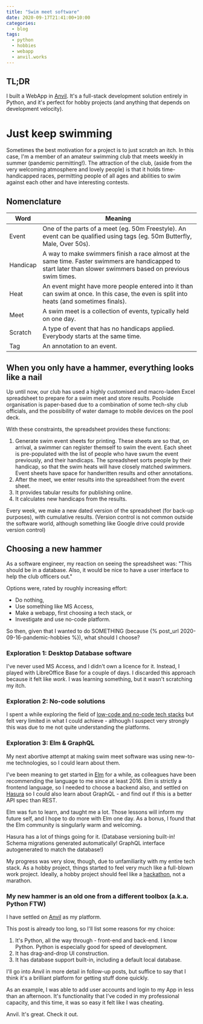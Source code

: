 ```yaml
---
title: "Swim meet software"
date: 2020-09-17T21:41:00+10:00
categories:
  - blog
tags:
  - python
  - hobbies
  - webapp
  - anvil.works
---
```


## TL;DR

I built a WebApp in [Anvil](https://anvil.works). It's a full-stack development solution entirely in Python, and it's perfect for hobby projects (and anything that depends on development velocity).

# Just keep swimming

Sometimes the best motivation for a project is to just scratch an itch. In this case, I'm a member of an amateur swimming club that meets weekly in summer (pandemic permitting!). The attraction of the club, (aside from the very welcoming atmosphere and lovely people) is that it holds time-handicapped races, permitting people of all ages and abilities to swim against each other and have interesting contests.

## Nomenclature

| Word     | Meaning                                                                                                                                                          |
|----------|------------------------------------------------------------------------------------------------------------------------------------------------------------------|
| Event    | One of the parts of a meet (eg. 50m Freestyle). An event can be qualified using tags (eg. 50m Butterfly, Male, Over 50s).                                        |
| Handicap | A way to make swimmers finish a race almost at the same time.  Faster swimmers are handicapped to start later than slower swimmers based on previous swim times. |
| Heat     | An event might have more people entered into it than can swim at once.  In this case, the even is split into heats (and sometimes finals).                       |
| Meet     | A swim meet is a collection of events, typically held on one day.                                                                                                |
| Scratch  | A type of event that has no handicaps applied. Everybody starts at the same time.                                                                                |
| Tag      | An annotation to an event.                                                                                                                                       |

## When you only have a hammer, everything looks like a nail

Up until now, our club has used a highly customised and macro-laden Excel spreadsheet to prepare for a swim meet and store results. Poolside organisation is paper-based due to a combination of some tech-shy club officials, and the possibility of water damage to mobile devices on the pool deck.

With these constraints, the spreadsheet provides these functions:
1. Generate swim event sheets for printing. These sheets are so that, on arrival, a swimmer can register themself to swim the event. Each sheet is pre-populated with the list of people who have swum the event previously, and their handicaps. The spreadsheet sorts people by their handicap, so that the swim heats will have closely matched swimmers. Event sheets have space for handwritten results and other annotations.
2. After the meet, we enter results into the spreadsheet from the event sheet.
3. It provides tabular results for publishing online.
4. It calculates new handicaps from the results.

Every week, we make a new dated version of the spreadsheet (for back-up purposes), with cumulative results. (Version control is not common outside the software world, although something like Google drive could provide version control) 

## Choosing a new hammer

As a software engineer, my reaction on seeing the spreadsheet was: "This should be in a database. Also, it would be nice to have a user interface to help the club officers out."

Options were, rated by roughly increasing effort:
* Do nothing,
* Use something like MS Access,
* Make a webapp, first choosing a tech stack, or 
* Investigate and use no-code platform.

So then, given that I wanted to do SOMETHING (because {% post_url 2020-09-16-pandemic-hobbies %}), what should I choose?

### Exploration 1: Desktop Database software

I've never used MS Access, and I didn't own a licence for it. Instead, I played with LibreOffice Base for a couple of days. I discarded this approach because it felt like *work*. I was learning something, but it wasn't scratching my itch.

### Exploration 2: No-code solutions

I spent a while exploring the field of [low-code and no-code tech stacks](https://codebots.com/low-code/what-is-no-code-the-pros-and-cons-of-no-code-for-software-development) but felt very limited in what I could achieve - although I suspect very strongly this was due to me not quite understanding the platforms.

### Exploration 3: Elm & GraphQL

My next abortive attempt at making swim meet software was using new-to-me technologies, so I could learn about them.

I've been meaning to get started in [Elm](https://elm-lang.org) for a while, as colleagues have been recommending the language to me since at least 2016. Elm is strictly a frontend language, so I needed to choose a backend also, and settled on [Hasura](https://hasura.io) so I could also learn about GraphQL - and find out if this is a better API spec than REST.

Elm was fun to learn, and taught me a lot. Those lessons will inform my future self, and I hope to do more with Elm one day. As a bonus, I found that the Elm community is singularly warm and welcoming.
 
Hasura has a lot of things going for it. (Database versioning built-in! Schema migrations generated automatically! GraphQL interface autogenerated to match the database!)

My progress was very slow, though, due to unfamiliarity with my entire tech stack. As a hobby project, things started to feel very much like a full-blown work project. Ideally, a hobby project should feel like a [hackathon](https://medium.com/@alexgilleran/what-3-years-of-hacking-for-humanity-has-taught-me-about-building-an-mvp-in-a-weekend-79556625755d), not a marathon.

### My new hammer is an old one from a different toolbox (a.k.a. Python FTW)

I have settled on [Anvil](https://anvil.works) as my platform.

This post is already too long, so I'll list some reasons for my choice:
1. It's Python, all the way through - front-end and back-end. I know Python. Python is especially good for speed of development.
2. It has drag-and-drop UI construction.
3. It has database support built-in, including a default local database.

I'll go into Anvil in more detail in follow-up posts, but suffice to say that I think it's a brilliant platform for getting stuff done quickly. 

As an example, I was able to add user accounts and login to my App in less than an afternoon. It's functionality that I've coded in my professional capacity, and this time, it was so easy it felt like I was cheating.

Anvil. It's great. Check it out.